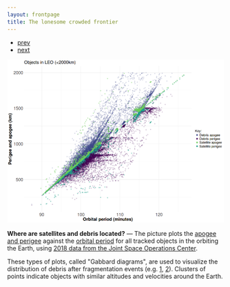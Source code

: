 ```yaml
---
layout: frontpage
title: The lonesome crowded frontier
---
```


<div class="navbar">
  <div class="navbar-inner">
      <ul class="nav">
          <li><a href="debris_distribution_070718.md">prev</a></li>
          <li><a href="launch_summary.md">next</a></li>
      </ul>
  </div>
</div> 

![Apogee and Perigee of All Tracked Objects in LEO Against Orbital Period](../../assets/bigpublpics/leo_gabbard_all.png)

**Where are satellites and debris located?** &mdash; The picture plots the [apogee and perigee](https://en.wikipedia.org/wiki/Apsis) against the [orbital period](https://en.wikipedia.org/wiki/Orbital_period) for all tracked objects in the  orbiting the Earth, using [2018 data from the Joint Space Operations Center](https://www.space-track.org). 

These types of plots, called "Gabbard diagrams", are used to visualize the distribution of debris after fragmentation events (e.g. [1](https://en.wikipedia.org/wiki/Space_debris#/media/File:Gabbard_diagram.png), [2](https://www.orbitaldebris.jsc.nasa.gov/library/satellitefraghistory/13theditionofbreakupbook.pdf)). Clusters of points indicate objects with similar altitudes and velocities around the Earth.
